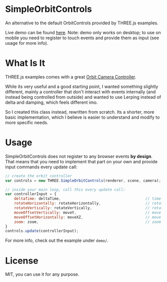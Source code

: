 # SimpleOrbitControls

An alternative to the default OrbitControls provided by THREE.js examples.

Live demo can be found [here](https://ronenness.github.io/SimpleOrbitControls/demo/).
Note: demo only works on desktop; to use on mobile you need to register to touch events and provide them as input (see usage for more info).

# What Is It

THREE.js examples comes with a great [Orbit Camera Controller](https://github.com/mrdoob/three.js/blob/master/examples/js/controls/OrbitControls.js). 

While its very useful and a good starting point, I wanted something slightly different, mainly a controller that don't interact with events internally (and instead being controlled from outside) and wanted to use Lerping instead of delta and damping, which feels different imo.

So I created this class instead, rewritten from scratch. Its a shorter, more basic implementation, which I believe is easier to understand and modify to more specific needs. 

# Usage

SimpleOrbitControls does not register to any browser events **by design**. That means that you need to implement that part on your own and provide input commands every update call:

```js
// create the orbit controller
var controls = new THREE.SimpleOrbitControls(renderer, scene, camera);

// inside your main loop, call this every update call:
var controllerInput = {
    deltaTime: deltaTime,                                      // time passed, in seconds, since last update call
    rotateHorizontally: rotateHorizontally,                    // rotation around y axis
    rotateVertically: rotateVertically,                        // rotate vertically around x / z axis
    moveOffsetVertically: moveY,                               // move the target offset (affect lookat AND camera position), along camera's Y axis. 
    moveOffsetHorizontally: moveXZ,                            // move the target offset left / right, relative to camera's world direction.
    zoom: zoom,                                                // zoom in / out
}
controls.update(controllerInput);
```

For more info, check out the example under `demo/`.

# License

MIT, you can use it for any purpose.
